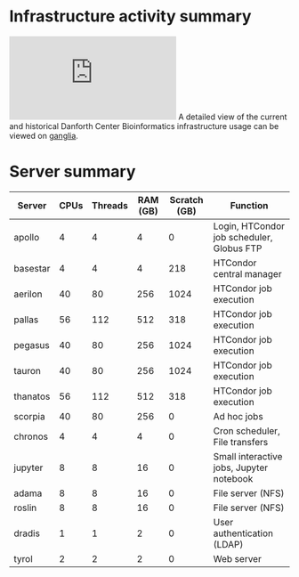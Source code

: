 # Infrastructure activity summary

![cluster load average](http://bioinformatics.danforthcenter.org/ganglia/stacked.php?m=load_one&c=Bioinformatics&r=hour&st=1460067771&host_regex=)
A detailed view of the current and historical Danforth Center Bioinformatics infrastructure usage can be viewed on [ganglia](http://bioinformatics.danforthcenter.org/ganglia/?c=Bioinformatics).

# Server summary

| Server   | CPUs | Threads | RAM (GB) | Scratch (GB) | Function                                  |
| -------- | ---- | ------- | -------- | ------------ | ----------------------------------------- |
| apollo   | 4    | 4       | 4        | 0            | Login, HTCondor job scheduler, Globus FTP |
| basestar | 4    | 4       | 4        | 218          | HTCondor central manager                  |
| aerilon  | 40   | 80      | 256      | 1024         | HTCondor job execution                    |
| pallas   | 56   | 112     | 512      | 318          | HTCondor job execution                    |
| pegasus  | 40   | 80      | 256      | 1024         | HTCondor job execution                    |
| tauron   | 40   | 80      | 256      | 1024         | HTCondor job execution                    |
| thanatos | 56   | 112     | 512      | 318          | HTCondor job execution                    |
| scorpia  | 40   | 80      | 256      | 0            | Ad hoc jobs                               |
| chronos  | 4    | 4       | 4        | 0            | Cron scheduler, File transfers            |
| jupyter  | 8    | 8       | 16       | 0            | Small interactive jobs, Jupyter notebook  |
| adama    | 8    | 8       | 16       | 0            | File server (NFS)                         |
| roslin   | 8    | 8       | 16       | 0            | File server (NFS)                         |
| dradis   | 1    | 1       | 2        | 0            | User authentication (LDAP)                |
| tyrol    | 2    | 2       | 2        | 0            | Web server                                |